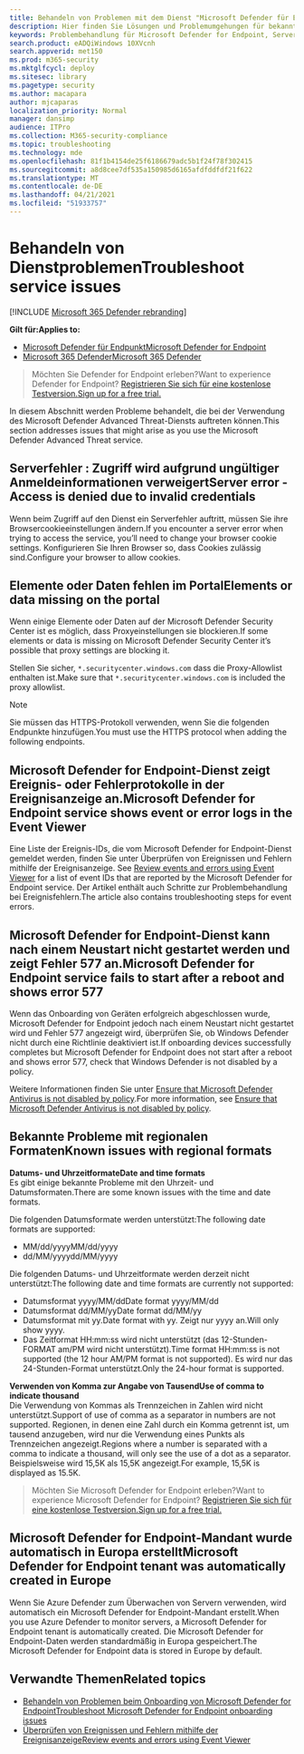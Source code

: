 ```yaml
---
title: Behandeln von Problemen mit dem Dienst "Microsoft Defender für Endpunkt"
description: Hier finden Sie Lösungen und Problemumgehungen für bekannte Probleme, z. B. Serverfehler beim Zugriff auf den Dienst.
keywords: Problembehandlung für Microsoft Defender for Endpoint, Serverfehler, Zugriff verweigert, ungültige Anmeldeinformationen, keine Daten, Dashboardportal, zulassen, Ereignisanzeige
search.product: eADQiWindows 10XVcnh
search.appverid: met150
ms.prod: m365-security
ms.mktglfcycl: deploy
ms.sitesec: library
ms.pagetype: security
ms.author: macapara
author: mjcaparas
localization_priority: Normal
manager: dansimp
audience: ITPro
ms.collection: M365-security-compliance
ms.topic: troubleshooting
ms.technology: mde
ms.openlocfilehash: 81f1b4154de25f6186679adc5b1f24f78f302415
ms.sourcegitcommit: a8d8cee7df535a150985d6165afdfddfdf21f622
ms.translationtype: MT
ms.contentlocale: de-DE
ms.lasthandoff: 04/21/2021
ms.locfileid: "51933757"
---
```

# <a name="troubleshoot-service-issues"></a><span data-ttu-id="1fdf5-104">Behandeln von Dienstproblemen</span><span class="sxs-lookup"><span data-stu-id="1fdf5-104">Troubleshoot service issues</span></span>

[!INCLUDE [Microsoft 365 Defender rebranding](../../includes/microsoft-defender.md)]

<span data-ttu-id="1fdf5-105">**Gilt für:**</span><span class="sxs-lookup"><span data-stu-id="1fdf5-105">**Applies to:**</span></span>
- [<span data-ttu-id="1fdf5-106">Microsoft Defender für Endpunkt</span><span class="sxs-lookup"><span data-stu-id="1fdf5-106">Microsoft Defender for Endpoint</span></span>](https://go.microsoft.com/fwlink/p/?linkid=2154037)
- [<span data-ttu-id="1fdf5-107">Microsoft 365 Defender</span><span class="sxs-lookup"><span data-stu-id="1fdf5-107">Microsoft 365 Defender</span></span>](https://go.microsoft.com/fwlink/?linkid=2118804)

> <span data-ttu-id="1fdf5-108">Möchten Sie Defender for Endpoint erleben?</span><span class="sxs-lookup"><span data-stu-id="1fdf5-108">Want to experience Defender for Endpoint?</span></span> [<span data-ttu-id="1fdf5-109">Registrieren Sie sich für eine kostenlose Testversion.</span><span class="sxs-lookup"><span data-stu-id="1fdf5-109">Sign up for a free trial.</span></span>](https://www.microsoft.com/microsoft-365/windows/microsoft-defender-atp?ocid=docs-wdatp-pullalerts-abovefoldlink) 


<span data-ttu-id="1fdf5-110">In diesem Abschnitt werden Probleme behandelt, die bei der Verwendung des Microsoft Defender Advanced Threat-Diensts auftreten können.</span><span class="sxs-lookup"><span data-stu-id="1fdf5-110">This section addresses issues that might arise as you use the Microsoft Defender Advanced Threat service.</span></span>

## <a name="server-error---access-is-denied-due-to-invalid-credentials"></a><span data-ttu-id="1fdf5-111">Serverfehler : Zugriff wird aufgrund ungültiger Anmeldeinformationen verweigert</span><span class="sxs-lookup"><span data-stu-id="1fdf5-111">Server error - Access is denied due to invalid credentials</span></span>
<span data-ttu-id="1fdf5-112">Wenn beim Zugriff auf den Dienst ein Serverfehler auftritt, müssen Sie ihre Browsercookieeinstellungen ändern.</span><span class="sxs-lookup"><span data-stu-id="1fdf5-112">If you encounter a server error when trying to access the service, you’ll need to change your browser cookie settings.</span></span>
<span data-ttu-id="1fdf5-113">Konfigurieren Sie Ihren Browser so, dass Cookies zulässig sind.</span><span class="sxs-lookup"><span data-stu-id="1fdf5-113">Configure your browser to allow cookies.</span></span>

## <a name="elements-or-data-missing-on-the-portal"></a><span data-ttu-id="1fdf5-114">Elemente oder Daten fehlen im Portal</span><span class="sxs-lookup"><span data-stu-id="1fdf5-114">Elements or data missing on the portal</span></span>
<span data-ttu-id="1fdf5-115">Wenn einige Elemente oder Daten auf der Microsoft Defender Security Center ist es möglich, dass Proxyeinstellungen sie blockieren.</span><span class="sxs-lookup"><span data-stu-id="1fdf5-115">If some elements or data is missing on Microsoft Defender Security Center it’s possible that proxy settings are blocking it.</span></span>

<span data-ttu-id="1fdf5-116">Stellen Sie sicher, `*.securitycenter.windows.com` dass die Proxy-Allowlist enthalten ist.</span><span class="sxs-lookup"><span data-stu-id="1fdf5-116">Make sure that `*.securitycenter.windows.com` is included the proxy allowlist.</span></span>


> [!NOTE]
> <span data-ttu-id="1fdf5-117">Sie müssen das HTTPS-Protokoll verwenden, wenn Sie die folgenden Endpunkte hinzufügen.</span><span class="sxs-lookup"><span data-stu-id="1fdf5-117">You must use the HTTPS protocol when adding the following endpoints.</span></span>

## <a name="microsoft-defender-for-endpoint-service-shows-event-or-error-logs-in-the-event-viewer"></a><span data-ttu-id="1fdf5-118">Microsoft Defender for Endpoint-Dienst zeigt Ereignis- oder Fehlerprotokolle in der Ereignisanzeige an.</span><span class="sxs-lookup"><span data-stu-id="1fdf5-118">Microsoft Defender for Endpoint service shows event or error logs in the Event Viewer</span></span>

<span data-ttu-id="1fdf5-119">Eine Liste der Ereignis-IDs, die vom Microsoft Defender for Endpoint-Dienst gemeldet werden, finden Sie unter Überprüfen von Ereignissen und Fehlern mithilfe der Ereignisanzeige. [](event-error-codes.md)</span><span class="sxs-lookup"><span data-stu-id="1fdf5-119">See [Review events and errors using Event Viewer](event-error-codes.md) for a list of event IDs that are reported by the Microsoft Defender for Endpoint service.</span></span> <span data-ttu-id="1fdf5-120">Der Artikel enthält auch Schritte zur Problembehandlung bei Ereignisfehlern.</span><span class="sxs-lookup"><span data-stu-id="1fdf5-120">The article also contains troubleshooting steps for event errors.</span></span>

## <a name="microsoft-defender-for-endpoint-service-fails-to-start-after-a-reboot-and-shows-error-577"></a><span data-ttu-id="1fdf5-121">Microsoft Defender for Endpoint-Dienst kann nach einem Neustart nicht gestartet werden und zeigt Fehler 577 an.</span><span class="sxs-lookup"><span data-stu-id="1fdf5-121">Microsoft Defender for Endpoint service fails to start after a reboot and shows error 577</span></span>

<span data-ttu-id="1fdf5-122">Wenn das Onboarding von Geräten erfolgreich abgeschlossen wurde, Microsoft Defender for Endpoint jedoch nach einem Neustart nicht gestartet wird und Fehler 577 angezeigt wird, überprüfen Sie, ob Windows Defender nicht durch eine Richtlinie deaktiviert ist.</span><span class="sxs-lookup"><span data-stu-id="1fdf5-122">If onboarding devices successfully completes but Microsoft Defender for Endpoint does not start after a reboot and shows error 577, check that Windows Defender is not disabled by a policy.</span></span>

<span data-ttu-id="1fdf5-123">Weitere Informationen finden Sie unter [Ensure that Microsoft Defender Antivirus is not disabled by policy](troubleshoot-onboarding.md#ensure-that-microsoft-defender-antivirus-is-not-disabled-by-a-policy).</span><span class="sxs-lookup"><span data-stu-id="1fdf5-123">For more information, see [Ensure that Microsoft Defender Antivirus is not disabled by policy](troubleshoot-onboarding.md#ensure-that-microsoft-defender-antivirus-is-not-disabled-by-a-policy).</span></span>

## <a name="known-issues-with-regional-formats"></a><span data-ttu-id="1fdf5-124">Bekannte Probleme mit regionalen Formaten</span><span class="sxs-lookup"><span data-stu-id="1fdf5-124">Known issues with regional formats</span></span>

<span data-ttu-id="1fdf5-125">**Datums- und Uhrzeitformate**</span><span class="sxs-lookup"><span data-stu-id="1fdf5-125">**Date and time formats**</span></span><br>
<span data-ttu-id="1fdf5-126">Es gibt einige bekannte Probleme mit den Uhrzeit- und Datumsformaten.</span><span class="sxs-lookup"><span data-stu-id="1fdf5-126">There are some known issues with the time and date formats.</span></span> 

<span data-ttu-id="1fdf5-127">Die folgenden Datumsformate werden unterstützt:</span><span class="sxs-lookup"><span data-stu-id="1fdf5-127">The following date formats are supported:</span></span>
- <span data-ttu-id="1fdf5-128">MM/dd/yyyy</span><span class="sxs-lookup"><span data-stu-id="1fdf5-128">MM/dd/yyyy</span></span>
- <span data-ttu-id="1fdf5-129">dd/MM/yyyy</span><span class="sxs-lookup"><span data-stu-id="1fdf5-129">dd/MM/yyyy</span></span>

<span data-ttu-id="1fdf5-130">Die folgenden Datums- und Uhrzeitformate werden derzeit nicht unterstützt:</span><span class="sxs-lookup"><span data-stu-id="1fdf5-130">The following date and time formats are currently not supported:</span></span>
- <span data-ttu-id="1fdf5-131">Datumsformat yyyy/MM/dd</span><span class="sxs-lookup"><span data-stu-id="1fdf5-131">Date format yyyy/MM/dd</span></span>
- <span data-ttu-id="1fdf5-132">Datumsformat dd/MM/yy</span><span class="sxs-lookup"><span data-stu-id="1fdf5-132">Date format dd/MM/yy</span></span>
- <span data-ttu-id="1fdf5-133">Datumsformat mit yy.</span><span class="sxs-lookup"><span data-stu-id="1fdf5-133">Date format with yy.</span></span> <span data-ttu-id="1fdf5-134">Zeigt nur yyyy an.</span><span class="sxs-lookup"><span data-stu-id="1fdf5-134">Will only show yyyy.</span></span>
- <span data-ttu-id="1fdf5-135">Das Zeitformat HH:mm:ss wird nicht unterstützt (das 12-Stunden-FORMAT am/PM wird nicht unterstützt).</span><span class="sxs-lookup"><span data-stu-id="1fdf5-135">Time format HH:mm:ss is not supported (the 12 hour AM/PM format is not supported).</span></span> <span data-ttu-id="1fdf5-136">Es wird nur das 24-Stunden-Format unterstützt.</span><span class="sxs-lookup"><span data-stu-id="1fdf5-136">Only the 24-hour format is supported.</span></span>

<span data-ttu-id="1fdf5-137">**Verwenden von Komma zur Angabe von Tausend**</span><span class="sxs-lookup"><span data-stu-id="1fdf5-137">**Use of comma to indicate thousand**</span></span><br>
<span data-ttu-id="1fdf5-138">Die Verwendung von Kommas als Trennzeichen in Zahlen wird nicht unterstützt.</span><span class="sxs-lookup"><span data-stu-id="1fdf5-138">Support of use of comma as a separator in numbers are not supported.</span></span> <span data-ttu-id="1fdf5-139">Regionen, in denen eine Zahl durch ein Komma getrennt ist, um tausend anzugeben, wird nur die Verwendung eines Punkts als Trennzeichen angezeigt.</span><span class="sxs-lookup"><span data-stu-id="1fdf5-139">Regions where a number is separated with a comma to indicate a thousand, will only see the use of a dot as a separator.</span></span> <span data-ttu-id="1fdf5-140">Beispielsweise wird 15,5K als 15,5K angezeigt.</span><span class="sxs-lookup"><span data-stu-id="1fdf5-140">For example, 15,5K is displayed as 15.5K.</span></span>

><span data-ttu-id="1fdf5-141">Möchten Sie Microsoft Defender for Endpoint erleben?</span><span class="sxs-lookup"><span data-stu-id="1fdf5-141">Want to experience Microsoft Defender for Endpoint?</span></span> [<span data-ttu-id="1fdf5-142">Registrieren Sie sich für eine kostenlose Testversion.</span><span class="sxs-lookup"><span data-stu-id="1fdf5-142">Sign up for a free trial.</span></span>](https://www.microsoft.com/microsoft-365/windows/microsoft-defender-atp?ocid=docs-wdatp-troubleshoot-belowfoldlink)

## <a name="microsoft-defender-for-endpoint-tenant-was-automatically-created-in-europe"></a><span data-ttu-id="1fdf5-143">Microsoft Defender for Endpoint-Mandant wurde automatisch in Europa erstellt</span><span class="sxs-lookup"><span data-stu-id="1fdf5-143">Microsoft Defender for Endpoint tenant was automatically created in Europe</span></span>
<span data-ttu-id="1fdf5-144">Wenn Sie Azure Defender zum Überwachen von Servern verwenden, wird automatisch ein Microsoft Defender for Endpoint-Mandant erstellt.</span><span class="sxs-lookup"><span data-stu-id="1fdf5-144">When you use Azure Defender to monitor servers, a Microsoft Defender for Endpoint tenant is automatically created.</span></span> <span data-ttu-id="1fdf5-145">Die Microsoft Defender for Endpoint-Daten werden standardmäßig in Europa gespeichert.</span><span class="sxs-lookup"><span data-stu-id="1fdf5-145">The Microsoft Defender for Endpoint data is stored in Europe by default.</span></span>





## <a name="related-topics"></a><span data-ttu-id="1fdf5-146">Verwandte Themen</span><span class="sxs-lookup"><span data-stu-id="1fdf5-146">Related topics</span></span>
- [<span data-ttu-id="1fdf5-147">Behandeln von Problemen beim Onboarding von Microsoft Defender for Endpoint</span><span class="sxs-lookup"><span data-stu-id="1fdf5-147">Troubleshoot Microsoft Defender for Endpoint onboarding issues</span></span>](troubleshoot-onboarding.md)
- [<span data-ttu-id="1fdf5-148">Überprüfen von Ereignissen und Fehlern mithilfe der Ereignisanzeige</span><span class="sxs-lookup"><span data-stu-id="1fdf5-148">Review events and errors using Event Viewer</span></span>](event-error-codes.md)
